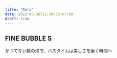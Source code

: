 ```yaml
---
title: "Refa"
date: 2022-03-28T21:59:53-07:00
draft: true
---
```

## FINE BUBBLE S  
かつてない数の泡で、バスタイムは美しさを磨く時間へ

